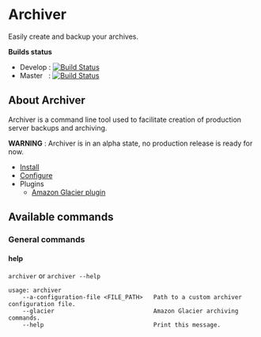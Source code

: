 # Archiver

Easily create and backup your archives.

**Builds status**
 * Develop : [![Build Status](https://secure.travis-ci.org/gomoob/archiver.png?branch=develop)](http://travis-ci.org/gomoob/archiver)
 * Master &nbsp; : [![Build Status](https://secure.travis-ci.org/gomoob/archiver.png?branch=master)](http://travis-ci.org/gomoob/archiver)

## About Archiver

Archiver is a command line tool used to facilitate creation of production server backups and archiving. 

**WARNING** : Archiver is in an alpha state, no production release is ready for now. 

* [Install](docs/install.md "Install")
* [Configure](docs/configure.md "Configure")
* Plugins 
  * [Amazon Glacier plugin](docs/plugins.glacier.md "Amazon Glacier Plugin")

## Available commands

### General commands

#### help

`archiver` or `archiver --help`

```
usage: archiver
    --a-configuration-file <FILE_PATH>   Path to a custom archiver configuration file.
    --glacier                            Amazon Glacier archiving commands.
    --help                               Print this message.
```

